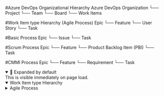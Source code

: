 #Azure DevOps Organizational Hierarchy
Azure DevOps Organization
└── Project
    └── Team
        └── Board
            └── Work Items



#Work Item type Hierarchy (Agile Process)
Epic
└── Feature
    └── User Story
        └── Task


#Basic Process
Epic
└── Issue
    └── Task


#Scrum Process
Epic
└── Feature
    └── Product Backlog Item (PBI)
        └── Task


#CMMI Process
Epic
└── Feature
    └── Requirement
        └── Task


<details open>
  <summary>🔼 Expanded by default</summary>
  This is visible immediately on page load.
</details>




<details open>
  <summary>Work Item type Hierarchy</summary>

  <details>
    <summary>Agile Process</summary>

    ````text
    ```text
    Epic
    └── Feature
        └── User Story
            └── Task
    ```
    ````
  </details>

</details>

